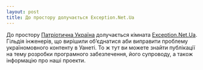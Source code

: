```yaml
---
layout: post
title: До простору долучається Exception.Net.Ua
---
```

До простору [Патріотична Україна](https://matrix.to/#/#ukraine.all:matrix.org) долучається кімната [Exception.Net.Ua](https://matrix.to/#/#exception.net.ua:matrix.org). Гільдія інженерів, що вирішили об’єднатися аби виправити проблему україномовного контенту в Уанеті. То ж тут ви можете знайти публікації на тему розробки програмного забезпечення, його супроводу, а також інформацію про наші проекти.
